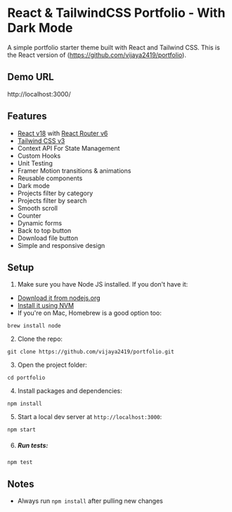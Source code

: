 # React & TailwindCSS Portfolio - With Dark Mode

A simple portfolio starter theme built with React and Tailwind CSS. This is the React version of (https://github.com/vijaya2419/portfolio).

## Demo URL

http://localhost:3000/

## Features

-   [React v18](https://reactjs.org) with [React Router v6](https://reactrouter.com)
-   [Tailwind CSS v3](https://tailwindcss.com)
-   Context API For State Management
-   Custom Hooks
-   Unit Testing
-   Framer Motion transitions & animations
-   Reusable components
-   Dark mode
-   Projects filter by category
-   Projects filter by search
-   Smooth scroll
-   Counter
-   Dynamic forms
-   Back to top button
-   Download file button
-   Simple and responsive design

## Setup

1. Make sure you have Node JS installed. If you don't have it:

-   [Download it from nodejs.org](https://nodejs.org)
-   [Install it using NVM ](https://github.com/nvm-sh/nvm)
-   If you're on Mac, Homebrew is a good option too:

```
brew install node
```

2. Clone the repo:

```
git clone https://github.com/vijaya2419/portfolio.git
```

3. Open the project folder:

```
cd portfolio
```

4. Install packages and dependencies:

```
npm install
```

5. Start a local dev server at `http://localhost:3000`:

```
npm start
```

6. ##### Run tests:

```
npm test
```

## Notes

-   Always run `npm install` after pulling new changes

